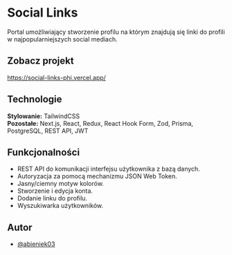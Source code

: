 # Social Links

Portal umożliwiający stworzenie profilu na którym znajdują się linki do profili w najpopularniejszych social mediach.

## Zobacz projekt

https://social-links-phi.vercel.app/

## Technologie

**Stylowanie:** TailwindCSS \
**Pozostałe:** Next.js, React, Redux, React Hook Form, Zod, Prisma, PostgreSQL, REST API, JWT

## Funkcjonalności

- REST API do komunikacji interfejsu użytkownika z bazą danych.
- Autoryzacja za pomocą mechanizmu JSON Web Token.
- Jasny/ciemny motyw kolorów.
- Stworzenie i edycja konta.
- Dodanie linku do profilu.
- Wyszukiwarka użytkowników.

## Autor

- [@abieniek03](https://www.github.com/abieniek03)
